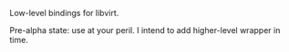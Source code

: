 Low-level bindings for libvirt.

Pre-alpha state: use at your peril.
I intend to add higher-level wrapper in time.
